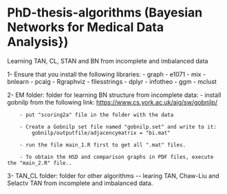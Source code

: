 # PhD-thesis-algorithms (Bayesian Networks for Medical Data Analysis})
Learning TAN, CL, STAN and BN from incomplete and imbalanced data

1-  Ensure that you install the following libraries:
	- graph
	- e1071
	- mix
	- bnlearn
	- pcalg
	- Rgraphviz
	- filesstrings
	- dplyr
 	- infotheo
  	- ggm
   	- mclust

2- EM folder: folder for learning BN structure from incomplete data:
		- install gobnilp from the following link:
			https://www.cs.york.ac.uk/aig/sw/gobnilp/

		- put "scoring2a" file in the folder with the data

		- Create a Gobnilp set file named "gobnilp.set" and write to it:
			gobnilp/outputfile/adjacencymatrix = "bi.mat"
			
		- run the file main_1.R first to get all ".mat" files.

		- To obtain the HSD and comparison graphs in PDF files, execute the "main_2.R" file..

3- TAN_CL folder: folder for other algorithms -- learing TAN, Chaw-Liu and Selactv TAN from incomplete and imbalanced data.
